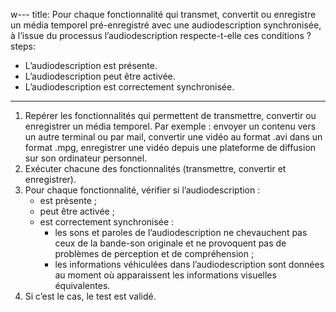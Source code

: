 w---
title: Pour chaque fonctionnalité qui transmet, convertit ou enregistre un média temporel pré-enregistré avec une audiodescription synchronisée, à l’issue du processus l’audiodescription respecte-t-elle ces conditions ?
steps:
  - L’audiodescription est présente.
  - L’audiodescription peut être activée.
  - L’audiodescription est correctement synchronisée.
---

1. Repérer les fonctionnalités qui permettent de transmettre, convertir ou enregistrer un média temporel. Par exemple&nbsp;: envoyer un contenu vers un autre terminal ou par mail, convertir une vidéo au format .avi dans un format .mpg, enregistrer une vidéo depuis une plateforme de diffusion sur son ordinateur personnel.
2. Exécuter chacune des fonctionnalités (transmettre, convertir et enregistrer).
3. Pour chaque fonctionnalité, vérifier si l’audiodescription&nbsp;:
   - est présente ;
   - peut être activée ;
   - est correctement synchronisée :
      - les sons et paroles de l’audiodescription ne chevauchent pas ceux de la bande-son originale et ne provoquent pas de problèmes de perception et de compréhension ;
      - les informations véhiculées dans l’audiodescription sont données au moment où apparaissent les informations visuelles équivalentes.
4. Si c’est le cas, le test est validé.
